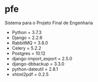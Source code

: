 # pfe
Sistema para o Projeto Final de Engenharia

* Python = 3.7.3
* Django = 2.2.6
* RabbitMQ = 3.8.0
* Celery = 5.2.2
* Postgres = 10.12
* django-import_export = 2.5.0
* django-dbbackup = 3.3.0
* python-dateutil = 2.8.1
* xhtml2pdf = 0.2.5
